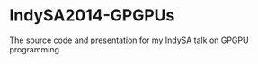IndySA2014-GPGPUs
=================

The source code and presentation for my IndySA talk on GPGPU programming
